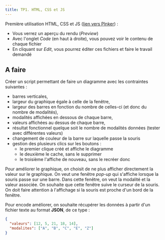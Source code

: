 ```yaml
---
title: TP1. HTML, CSS et JS 
---
```


Première utilisation HTML, CSS et JS ([lien vers Plnker](http://embed.plnkr.co/7pv3ri/preview)) :

- Vous verrez un aperçu du rendu (*Preview*)
- Avec l'onglet *Code* (en haut à droite), vous pouvez voir le contenu de chaque fichier
- En cliquant sur *Edit*, vous pourrez éditer ces fichiers et faire le travail demandé

## A faire

Créer un script permettant de faire un diagramme avec les contraintes suivantes :

- barres verticales, 
- largeur du graphique égale à celle de la fenêtre,
- largeur des barres en fonction du nombre de celles-ci (et donc du nombre de modalités),
- modalités affichées en dessous de chaque barre,
- valeurs affichées au dessus de chaque barre,
- résultat fonctionnel quelque soit le nombre de modalités données (tester avec
  différentes valeurs)
- changement de couleur de la barre sur laquelle passe la souris
- gestion des plusieurs clics sur les boutons :
  - le premier clique créé et affiche le diagramme
  - le deuxième le cache, sans le supprimer
  - le troisième l'affiche de nouveau, sans le recréer donc

Pour améliorer le graphique, on choisit de ne plus afficher directement la
valeur sur le graphique. On veut une fenêtre *pop-up* qui s'affiche lorsque la
souris passe sur une barre. Dans cette fenêtre, on veut la modalité et la valeur
associée. On souhaite que cette fenêtre suive le curseur de la souris. On doit
faire attention à l'affichage si la souris est proche d'un bord de la fenêtre.

Pour encode améliorer, on souhaite récupérer les données à partir d'un fichier
texte au format **JSON**, de ce type :
```json
{
  "valeurs": [12, 5, 21, 18, 14],
  "modalites": ["A", "B", "C", "E", "Z"]
}
```
